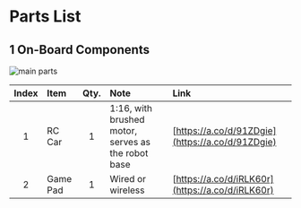 # Parts List

## 1 On-Board Components

![main parts](images/parts/parts-main.png)

| Index | Item                             | Qty.   | Note | Link |
| :---: | :---                             | :---:  |  :--- | :--- |
| 1 | RC Car | 1 | 1:16, with brushed motor, serves as the robot base | [https://a.co/d/91ZDgie](https://a.co/d/91ZDgie) |
| 2 | Game Pad | 1 | Wired or wireless | [https://a.co/d/iRLK60r](https://a.co/d/iRLK60r) |
